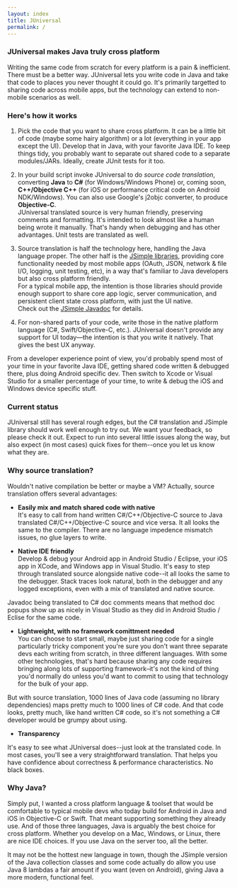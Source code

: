 ```yaml
---
layout: index
title: JUniversal
permalink: /
---
```


### JUniversal makes Java truly cross platform ###

Writing the same code from scratch for every platform is a pain & inefficient.   There must be a better way.
JUniversal lets you write code in Java and take that code to places you never thought it could go.
It's primarily targetted to sharing code across mobile apps, but the technology can extend to non-mobile scenarios as well.

### Here's how it works

1. Pick the code that you want to share cross platform.  It can be a little bit of code (maybe some hairy algorithm) or a lot (everything in your app except the UI).   Develop that in Java, with your favorite Java IDE.  To keep things tidy, you probably want to separate out shared code to a separate modules/JARs.  Ideally, create JUnit tests for it too.

2. In your build script invoke JUniversal to do <i>source code translation</i>, converting <b>Java</b> to <b>C#</b> (for Windows/Windows Phone) or, coming soon, <b>C++/Objective C++</b> (for iOS or performance critical code on Android NDK/Windows).   You can also use Google's j2objc converter, to produce <b>Objective-C</b>.<br>
JUniversal translated source is very human friendly, preserving comments and formatting.   It's intended to look almost like a human being wrote it manually.   That's handy when debugging and has other advantages.   Unit tests are translated as well.

3. Source translation is half the technology here, handling the Java language proper.   The other half is the [JSimple libraries](/jsimpledoc), providing core functionality needed by most mobile apps (OAuth, JSON, network & file I/O, logging, unit testing, etc), in a way that's familiar to Java developers but also cross platform friendly.<br>
For a typical mobile app, the intention is those libraries should provide enough support to share core app logic, server communication, and persistent client state cross platform, with just the UI native.<br>
Check out the [JSimple Javadoc](/jsimpledoc) for details.

4. For non-shared parts of your code, write those in the native platform language (C#, Swift/Objective-C, etc.).   JUniversal doesn't provide any support for UI today&mdash;the intention is that you write it natively.   That gives the best UX anyway.



From a developer experience point of view, you'd probably spend most of your time in your favorite Java IDE, getting shared code written & debugged there, plus doing Android specific dev.   Then switch to Xcode or Visual Studio for a smaller percentage of your time, to write & debug the iOS and Windows device specific stuff.

### Current status ###

JUniversal still has several rough edges, but the C# translation and JSimple library should work well enough to try out.
We want your feedback, so please check it out.  Expect to run into several little issues along the way, but also expect
(in most cases) quick fixes for them--once you let us know what they are.

### Why source translation?  ###

Wouldn't native compilation be better or maybe a VM?  Actually, source translation offers several advantages:

* <b>Easily mix and match shared code with native</b><br>  It's easy to call from hand written C#/C++/Objective-C source to Java translated C#/C++/Objective-C source and vice versa.   It all looks the same to the compiler.  There are no language impedence mismatch issues, no glue layers to write.

* <b>Native IDE friendly</b><br>
 Develop & debug your Android app in Android Studio / Eclipse, your iOS app in XCode, and Windows app in Visual Studio.   It's easy to step through translated source alongside native code--it all looks the same to the debugger.   Stack traces look natural, both in the debugger and any logged exceptions, even with a mix of translated and native source.

 Javadoc being translated to C# doc comments means that method doc popups show up as nicely in Visual Studio as they did in Android Studio / Eclise for the same code.

* <b>Lightweight, with no framework comittment needed</b><br>
You can choose to start small, maybe just sharing code for a single particularly tricky component you're sure you don't want three separate devs each writing from scratch, in three different languages.   With some other technologies, that's hard because sharing any code requires bringing along lots of supporting framework&ndash;it's not the kind of thing you'd normally do unless you'd want to commit to using that technology for the bulk of your app.

But with source translation, 1000 lines of Java code (assuming no library dependencies) maps pretty much to 1000 lines of C# code.   And that code looks, pretty much, like hand written C# code, so it's not something a C# developer would be grumpy about using.

* <b>Transparency</b><br>

It's easy to see what JUniversal does--just look at the translated code.   In most cases, you'll see a very straightforward translation.   That helps you have confidence about correctness & performance characteristics.   No black boxes.

### Why Java? ###

Simply put, I wanted a cross platform language & toolset that would be comfortable to typical mobile devs who today build for Android in Java and iOS in
Objective-C or Swift.   That meant supporting something they already use.  And of those three languages, Java is arguably the best choice for cross platform.   Whether you develop on a Mac, Windows, or Linux, there are nice IDE choices.   If you use Java on the server too, all the better.

It may not be the hottest new language in town, though the JSimple version of the Java collection classes and some code actually do allow you use Java 8 lambdas a fair amount if you want (even on Android), giving Java a more modern, functional feel.

<!---
### Comparison to other technologies ###

There are several technologies out there supporting cross platform mobile
apps, each with their pros and ons.  JUniversal is targetted to Java developers, like those already developing for Android in Java.
It uses source code translation.  Among the cross platform technologies out there, JUniversal is arguably among the most
native-like, as it produces (through translation) code in the native programming language, built/debugged/packaged with native tools.
In some ways it's like porting an Android Java app to other platforms but having a computer do the porting rather than a human being.

So if you're a web whiz who loves Javascript, and really want to build mobile apps that way, take a look at Apache Cordova.  If you love C# (and it's nice), then check out Xamarin.  If you think it'd be really cool to write for mobile in Clojure, RoboVM can help with that.   

-->



